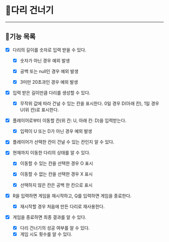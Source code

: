 # 💎다리 건너기

------------------

## 📃기능 목록

- [x] 다리의 길이를 숫자로 입력 받을 수 있다.
  - [x] 숫자가 아닌 경우 예외 발생
  - [x] 공백 또는 null인 경우 예외 발생
  - [x] 3미만 20초과인 경우 예외 발생


- [x] 입력 받은 길이만큼 다리를 생성할 수 있다.
  - [x] 무작위 값에 따라 건널 수 있는 칸을 표시한다. 0일 경우 D(아래 칸), 1일 경우 U(위 칸)로 표시한다.


- [x] 플레이어로부터 이동할 칸(위 칸: U, 아래 칸: D)을 입력받는다.
  - [x] 입력이 U 또는 D가 아닌 경우 예외 발생


- [x] 플레이어가 선택한 칸이 건널 수 있는 칸인지 알 수 있다.


- [x] 현재까지 이동한 다리의 상태를 알 수 있다.
  - [x] 이동할 수 있는 칸을 선택한 경우 O 표시
  - [x] 이동할 수 없는 칸을 선택한 경우 X 표시
  - [x] 선택하지 않은 칸은 공백 한 칸으로 표시


- [x] R을 입력하면 게임을 재시작하고, Q를 입력하면 게임을 종료한다.
  - [x] 재시작할 경우 처음에 만든 다리로 재사용한다.


- [x] 게임을 종료하면 최종 결과를 알 수 있다.
  - [x] 다리 건너기의 성공 여부를 알 수 있다.
  - [x] 게임 시도 횟수를 알 수 있다.